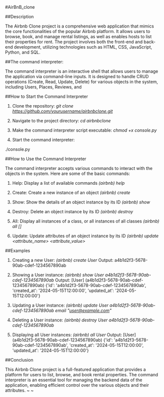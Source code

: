 #AirBnB_clone

##Description

The Airbnb Clone project is a comprehensive web application that mimics the core functionalities of the popular Airbnb platform. It allows users to browse, book, and manage rental listings, as well as enables hosts to list their properties for rent. The project involves both the front-end and back-end development, utilizing technologies such as HTML, CSS, JavaScript, Python, and SQL.

##The command interpreter:

The command interpreter is an interactive shell that allows users to manage the application via command-line inputs. It is designed to handle CRUD operations (Create, Read, Update, Delete) for various objects in the system, including Users, Places, Reviews, and

##How to Start the Command Interpreter

1. Clone the repository:
*git clone https://github.com/yourusername/airbnbclone.git*

2. Navigate to the project directory:
*cd airbnbclone*

3. Make the command interpreter script executable:
*chmod +x console.py*

4. Start the command interpreter:

./console.py

##How to Use the Command Interpreter

The command interpreter accepts various commands to interact with the objects in the system. Here are some of the basic commands:

1. Help: Display a list of available commands
*(airbnb) help*

2. Create: Create a new instance of an object
*(airbnb) create <ClassName>*

3. Show: Show the details of an object instance by its ID
*(airbnb) show <ClassName> <id>*

4. Destroy: Delete an object instance by its ID
*(airbnb) destroy <ClassName> <id>*

5. All: Display all instances of a class, or all instances of all classes
*(airbnb) all [<ClassName>]*

6. Update: Update attributes of an object instance by its ID
*(airbnb) update <ClassName> <id> <attribute_name> <attribute_value>*


##Examples

1. Creating a new User:
*(airbnb) create User*
Output:
a4b1d2f3-5678-90ab-cdef-1234567890ab

2. Showing a User instance:
*(airbnb) show User a4b1d2f3-5678-90ab-cdef-1234567890ab*
Output:
[User] (a4b1d2f3-5678-90ab-cdef-1234567890ab) {'id': 'a4b1d2f3-5678-90ab-cdef-1234567890ab', 'created_at': '2024-05-15T12:00:00', 'updated_at': '2024-05-15T12:00:00'}

3. Updating a User instance:
*(airbnb) update User a4b1d2f3-5678-90ab-cdef-1234567890ab email "user@example.com"*

4. Deleting a User instance:
*(airbnb) destroy User a4b1d2f3-5678-90ab-cdef-1234567890ab*

5. Displaying all User instances:
*(airbnb) all User*
Output:
[User] (a4b1d2f3-5678-90ab-cdef-1234567890ab) {'id': 'a4b1d2f3-5678-90ab-cdef-1234567890ab', 'created_at': '2024-05-15T12:00:00', 'updated_at': '2024-05-15T12:00:00'}

##Conclusion

This Airbnb Clone project is a full-featured application that provides a platform for users to list, browse, and book rental properties. The command interpreter is an essential tool for managing the backend data of the application, enabling efficient control over the various objects and their attributes.
~                                                                                                                                                                                                                                                                                                                                                                                                                                                                                                                                                                                                                                                                                          ~                                                                                                                                                                                                                                                                                                                       
